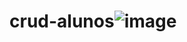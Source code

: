 # crud-alunos![image](https://github.com/staly-25/crud-alunos/assets/89675340/75eed60d-1428-4c5c-b8e7-696357815be2)
